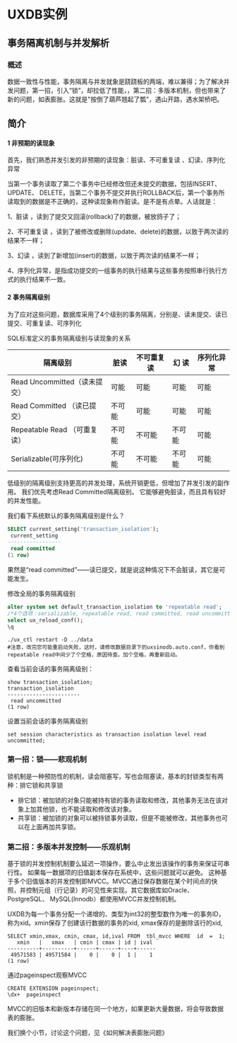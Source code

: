 # UXDB实例

## 事务隔离机制与并发解析

### 概述

数据一致性与性能，事务隔离与并发就象是跷跷板的两端，难以兼得；为了解决并发问题，第一招，引入“锁”，却拉低了性能，，第二招：多版本机制，但也带来了新的问题，如表膨胀。这就是"按倒了葫芦翘起了瓢"，遇山开路，遇水架桥吧。

## 简介

#### 1 非预期的读现象

首先，我们熟悉并发引发的非预期的读现象：脏读、不可重复读 、幻读、序列化异常

当第一个事务读取了第二个事务中已经修改但还未提交的数据，包括INSERT、UPDATE、 DELETE，当第二个事务不提交并执行ROLLBACK后，第一个事务所读取到的数据是不正确的，这种读现象称作脏读。是不是有点晕。人话就是：

1、脏读 ，读到了提交又回滚(rollback)了的数据，被放鸽子了；

2、不可重复读 ，读到了被修改或删除(update、delete)的数据，以致于两次读的结果不一样；

3、幻读 ，读到了新增加(insert)的数据，以致于两次读的结果不一样；

4、序列化异常，是指成功提交的一组事务的执行结果与这些事务按照串行执行方式的执行结果不一致。

#### 2 事务隔离级别

为了应对这些问题，数据库采用了4个级别的事务隔离，分别是、读未提交、读已提交、可重复读、可序列化

SQL标准定义的事务隔离级别与读现象的关系

| 隔离级别                      | 脏读   | 不可重复读 | 幻  读 | 序列化异常 |
| ----------------------------- | ------ | ---------- | ------ | ---------- |
| Read Uncommitted（读未提交）  | 可能   | 可能       | 可能   | 可能       |
| Read   Committed （读已提交） | 不可能 | 可能       | 可能   | 可能       |
| Repeatable Read （可重复读）  | 不可能 | 不可能     | 不可能 | 可能       |
| Serializable(可序列化)        | 不可能 | 不可能     | 不可能 | 可能       |

低级别的隔离级别支持更高的并发处理，系统开销更低，但增加了并发引发的副作用。 我们优先考虑Read Committed隔离级别。 它能够避免脏读，而且具有较好的并发性能。

我们看下系统默认的事务隔离级别是什么？

```sql
SELECT current_setting('transaction_isolation');
 current_setting 
-----------------
 read committed
(1 row)
```

果然是“read committed”——读已提交，就是说这种情况下不会脏读，其它是可能发生。

修改全局的事务隔离级别

```sql
alter system set default_transaction_isolation to 'repeatable read';
/*4个选项：serializable, repeatable read, read committed, read uncommitted*/
select ux_reload_conf();
\q
```

```shell
./ux_ctl restart -D ../data
#注意，改完您可能重启动失败，这时，请修改数据目录下的uxsinodb.auto.conf，你看到repeatable read中间少了个空格，原因待查。加个空格，再重新启动。
```

查看当前会话的事务隔离级别：

```shell
show transaction_isolation;
transaction_isolation 
-----------------------
 read uncommitted
(1 row)
```

设置当前会话的事务隔离级别

```
set session characteristics as transaction isolation level read uncommitted; 
```

### 第一招：锁——悲观机制

锁机制是一种预防性的机制，读会阻塞写，写也会阻塞读，基本的封锁类型有两种：排它锁和共享锁

- 排它锁：被加锁的对象只能被持有锁的事务读取和修改，其他事务无法在该对象上加其他锁，也不能读取和修改该对象。 
- 共享锁：被加锁的对象可以被持锁事务读取，但是不能被修改，其他事务也可以在上面再加共享锁。

### 第二招：多版本并发控制——乐观机制

基于锁的并发控制机制要么延迟一项操作，要么中止发出该操作的事务来保证可串行性。 如果每一数据项的旧值副本保存在系统中，这些问题就可以避免。 这种基于多个旧值版本的并发控制即MVCC。MVCC通过保存数据在某个时间点的快照，并控制元组（行记录）的可见性来实现。其它数据库如Oracle、 PostgreSQL、 MySQL(lnnodb）都使用MVCC并发控制机制。 

UXDB为每一个事务分配一个递增的、类型为int32的整型数作为唯一的事务ID，称为xid。xmin保存了创建该行数据的事务的xid, xmax保存的是删除该行的xid,

```
SELECT xmin,xmax, cmin, cmax, id,ival FROM  tbl_mvcc WHERE  id  =  1;
   xmin   |   xmax   | cmin | cmax | id | ival 
----------+----------+------+------+----+------
 49571583 | 49571584 |    0 |    0 |  1 |    1
(1 row)
```

通过pageinspect观察MVCC

```
CREATE EXTENSION pageinspect;
\dx+  pageinspect 
```

MVCC的旧版本和新版本存储在同一个地方，如果更新大量数据，将会导致数据表的膨胀。 

我们换个小节，讨论这个问题，见《如何解决表膨胀问题》